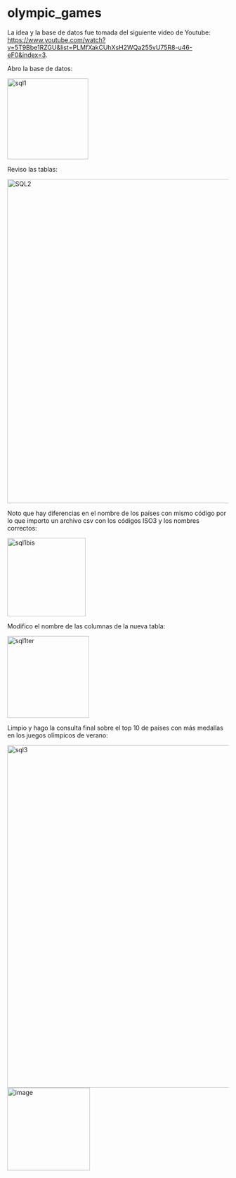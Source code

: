 # olympic_games

La idea y la base de datos fue tomada del siguiente video de Youtube: https://www.youtube.com/watch?v=5T9Bbe1RZGU&list=PLMfXakCUhXsH2WQa255vU75R8-u46-eF0&index=3.

Abro la base de datos:

<img width="184" alt="sql1" src="https://user-images.githubusercontent.com/81047557/234048281-01607cd4-f740-4283-bf8c-3cb52a62057f.png">

Reviso las tablas:

<img width="737" alt="SQL2" src="https://user-images.githubusercontent.com/81047557/234048434-4eb7ad86-4ccb-441e-8b47-cde7bab8ec74.png">

Noto que hay diferencias en el nombre de los países con mismo código por lo que importo un archivo csv con los códigos ISO3 y los nombres correctos:

<img width="178" alt="sql1bis" src="https://user-images.githubusercontent.com/81047557/234048348-c9d9a2a0-99e2-4207-9854-1b30138b9c67.png">

Modifico el nombre de las columnas de la nueva tabla:

<img width="186" alt="sql1ter" src="https://user-images.githubusercontent.com/81047557/234048392-a9c71cf2-8c3e-4f66-96e1-02d38cdfccb4.png">

Limpio y hago la consulta final sobre el top 10 de países con más medallas en los juegos olímpicos de verano:

<img width="779" alt="sql3" src="https://user-images.githubusercontent.com/81047557/234049626-6f46a77b-7091-454b-87f9-4c7851bf4031.png">

<img width="188" alt="image" src="https://user-images.githubusercontent.com/81047557/234049945-8b88f24e-104e-4638-ab5e-6a0844209388.png">
